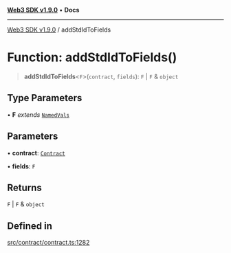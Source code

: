 [**Web3 SDK v1.9.0**](../README.md) • **Docs**

***

[Web3 SDK v1.9.0](../globals.md) / addStdIdToFields

# Function: addStdIdToFields()

> **addStdIdToFields**\<`F`\>(`contract`, `fields`): `F` \| `F` & `object`

## Type Parameters

• **F** *extends* [`NamedVals`](../type-aliases/NamedVals.md)

## Parameters

• **contract**: [`Contract`](../classes/Contract.md)

• **fields**: `F`

## Returns

`F` \| `F` & `object`

## Defined in

[src/contract/contract.ts:1282](https://github.com/Mystic-Nayy/alephium-web3/blob/ee41f5e0e7d7fb0b155fe62f05b2ac03772895ca/packages/web3/src/contract/contract.ts#L1282)
